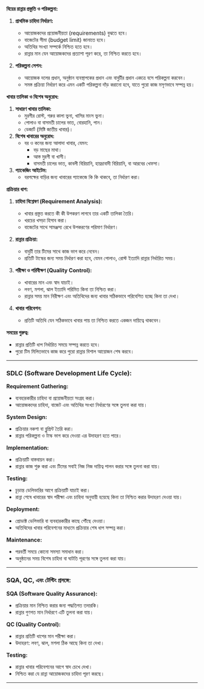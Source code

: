 **বিয়ের রান্নার প্রস্তুতি ও পরিকল্পনা:**

1. **প্রাথমিক চাহিদা নির্ধারণ:**
    
    - আয়োজকদের প্রয়োজনীয়তা (requirements) বুঝতে হবে।
    - বাজেটের সীমা (budget limit) জানাতে হবে।
    - অতিথির সংখ্যা সম্পর্কে নিশ্চিত হতে হবে।
    - রান্নার মান যেন আয়োজকদের প্রত্যাশা পূরণ করে, তা নিশ্চিত করতে হবে।
2. **পরিকল্পনা সেশন:**
    
    - আয়োজক দলের প্রধান, অনুষ্ঠান ব্যবস্থাপকের প্রধান এবং বাবুর্চীর প্রধান একত্রে বসে পরিকল্পনা করবেন।
    - সমস্ত প্রক্রিয়া নির্ধারণ করে এমন একটি পরিকল্পনা দাঁড় করানো হবে, যাতে পুরো কাজ মসৃণভাবে সম্পন্ন হয়।

**খাবার তালিকা ও বিশেষ অনুরোধ:**

1. **সাধারণ খাবার তালিকা:**
    - মুরগীর রোস্ট, গরুর কালা ভুনা, খাসির মাংস ভুনা।
    - পোলাও বা বাসমতী চালের ভাত, বোরহানি, পান।
    - ডেজার্ট (মিষ্টি জাতীয় খাবার)।
2. **বিশেষ খাবারের অনুরোধ:**
    - বর ও কনের জন্য আলাদা খাবার, যেমন:
        - বড় মাছের মাথা।
        - আস্ত মুরগী বা খাসী।
        - বাসমতী চালের ভাত, কাবলী বিরিয়ানি, হায়দ্রাবাদী বিরিয়ানি, বা আরবের খেফসা।
3. **প্যাকেজিং আইটেম:**
    - বরপক্ষের বাড়ির জন্য খাবারের প্যাকেজে কি কি থাকবে, তা নির্ধারণ করা।

**প্রক্রিয়ার ধাপ:**

1. **চাহিদা বিশ্লেষণ (Requirement Analysis):**
    
    - খাবার প্রস্তুত করতে কী কী উপকরণ লাগবে তার একটি তালিকা তৈরি।
    - খরচের খসড়া হিসাব করা।
    - বাজেটের সাথে সামঞ্জস্য রেখে উপকরণের পরিমাণ নির্ধারণ।
2. **রান্নার প্রক্রিয়া:**
    
    - বাবুর্চী তার টিমের সাথে কাজ ভাগ করে নেবেন।
    - প্রতিটি টাস্কের জন্য সময় নির্ধারণ করা হবে, যেমন পোলাও, রোস্ট ইত্যাদি রান্নার নির্ধারিত সময়।
3. **পরীক্ষা ও পরিবীক্ষণ (Quality Control):**
    
    - খাবারের মান এবং স্বাদ যাচাই।
    - লবণ, মশলা, ঝাল ইত্যাদি পরিমিত কিনা তা নিশ্চিত করা।
    - রান্নার সময় মান নিরীক্ষণ এবং অতিথিদের জন্য খাবার সঠিকভাবে পরিবেশিত হচ্ছে কিনা তা দেখা।
4. **খাবার পরিবেশন:**
    
    - প্রতিটি অতিথি যেন সঠিকভাবে খাবার পায় তা নিশ্চিত করতে একজন দায়িত্বে থাকবেন।

**সময়ের গুরুত্ব:**

- রান্নার প্রতিটি ধাপ নির্ধারিত সময়ে সম্পন্ন করতে হবে।
- পুরো টিম মিলিতভাবে কাজ করে পুরো রান্নার বিশাল আয়োজন শেষ করবে।

---
### **SDLC (Software Development Life Cycle):**

**Requirement Gathering:**

- ব্যবহারকারীর চাহিদা বা প্রয়োজনীয়তা সংগ্রহ করা।
- আয়োজকদের চাহিদা, বাজেট এবং অতিথির সংখ্যা নির্ধারণের সঙ্গে তুলনা করা যায়।

**System Design:**

- প্রক্রিয়ার নকশা বা ব্লুপ্রিন্ট তৈরি করা।
- রান্নার পরিকল্পনা ও টাস্ক ভাগ করে দেওয়া এর উদাহরণ হতে পারে।

**Implementation:**

- প্রক্রিয়াটি বাস্তবায়ন করা।
- রান্নার কাজ শুরু করা এবং টিমের সবাই নিজ নিজ দায়িত্ব পালন করার সঙ্গে তুলনা করা যায়।

**Testing:**

- চূড়ান্ত ডেলিভারির আগে প্রক্রিয়াটি যাচাই করা।
- রান্না শেষে খাবারের স্বাদ পরীক্ষা এবং চাহিদা অনুযায়ী হয়েছে কিনা তা নিশ্চিত করার উদাহরণ দেওয়া যায়।

**Deployment:**

- প্রোডাক্ট ডেলিভারি বা ব্যবহারকারীর কাছে পৌঁছে দেওয়া।
- অতিথিদের খাবার পরিবেশনের মাধ্যমে প্রক্রিয়ার শেষ ধাপ সম্পন্ন করা।

**Maintenance:**

- পরবর্তী সময়ে কোনো সমস্যা সমাধান করা।
- অনুষ্ঠানের সময় বিশেষ চাহিদা বা ঘাটতি পূরণের সঙ্গে তুলনা করা যায়।


---

### SQA, QC, এবং টেস্টিং প্রসঙ্গে:

**SQA (Software Quality Assurance):**

- প্রক্রিয়ার মান নিশ্চিত করার জন্য পদ্ধতিগত তদারকি।
- রান্নার গুণগত মান নির্ধারণে এটি তুলনা করা যায়।

**QC (Quality Control):**

- রান্নার প্রতিটি ধাপের মান পরীক্ষা করা।
- উদাহরণ: লবণ, ঝাল, মশলা ঠিক আছে কিনা তা দেখা।

**Testing:**

- রান্নার খাবার পরিবেশনের আগে স্বাদ চেখে দেখা।
- নিশ্চিত করা যে রান্না আয়োজকদের চাহিদা পূরণ করছে।

---
